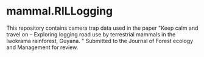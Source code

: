 # mammal.RILLogging
This repository contains camera trap data used in the paper "Keep calm and travel on – Exploring logging road use by terrestrial mammals in the Iwokrama rainforest, Guyana. " Submitted to the Journal of Forest ecology and Management for review. 
